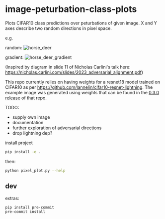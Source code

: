# image-peturbation-class-plots

Plots CIFAR10 class predictions over peturbations of given image. X and Y axes describe two random directions in pixel space.

e.g.

random:
![horse_deer](https://github.com/lannelin/image-peturbation-class-plots/assets/26149456/936ab3eb-5a46-4a72-9dae-d47df61df8ea)

gradient:
![horse_deer_gradient](https://github.com/lannelin/image-peturbation-class-plots/assets/26149456/fffe34bc-5372-420d-9fbd-fb7fe11e56e2)



(Inspired by diagram in slide 11 of Nicholas Carlini's talk here: https://nicholas.carlini.com/slides/2023_adversarial_alignment.pdf)


This repo currently relies on having weights for a resnet18 model trained on CIFAR10 as per https://github.com/lannelin/cifar10-resnet-lightning. The example image was generated using weights that can be found in the [0.3.0 release](https://github.com/lannelin/cifar10-resnet-lightning/releases/tag/v0.3.0) of that repo.



TODO:

- supply own image
- documentation
- further exploration of adversarial directions
- drop lightning dep?

install project

```bash
pip install -e .
```

then:

```bash
python pixel_plot.py --help
```

## dev

extras:
```bash
pip install pre-commit
pre-commit install
```
